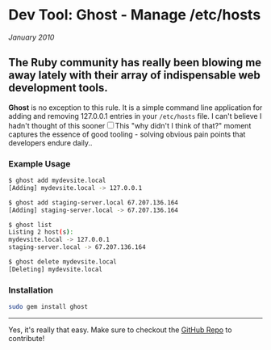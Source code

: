# Dev Tool: Ghost - Manage /etc/hosts
*January 2010*

## The Ruby community has really been blowing me away lately with their array of indispensable web development tools.

**Ghost** is no exception to this rule. It is a simple command line application for adding and removing 127.0.0.1 entries in your `/etc/hosts` file. I can't believe I hadn't thought of this sooner<label for="sn-obvious-solution" class="margin-toggle sidenote-number"></label><input type="checkbox" id="sn-obvious-solution" class="margin-toggle"/><span class="sidenote">This "why didn't I think of that?" moment captures the essence of good tooling - solving obvious pain points that developers endure daily.</span>.

### Example Usage

```bash
$ ghost add mydevsite.local
[Adding] mydevsite.local -> 127.0.0.1

$ ghost add staging-server.local 67.207.136.164
[Adding] staging-server.local -> 67.207.136.164

$ ghost list
Listing 2 host(s):
mydevsite.local -> 127.0.0.1
staging-server.local -> 67.207.136.164

$ ghost delete mydevsite.local
[Deleting] mydevsite.local
```

### Installation

```bash
sudo gem install ghost
```

---

Yes, it's really that easy. Make sure to checkout the [GitHub Repo](http://github.com/bjeanes/ghost) to contribute!